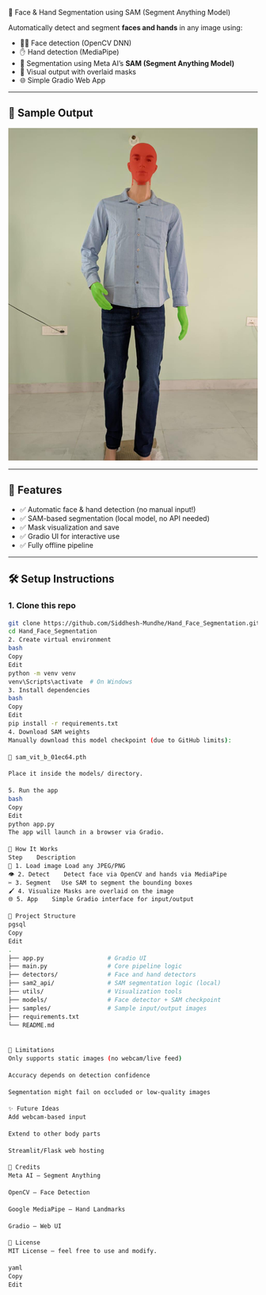  🧠 Face & Hand Segmentation using SAM (Segment Anything Model)

Automatically detect and segment **faces and hands** in any image using:
- 🧑‍🦰 Face detection (OpenCV DNN)
- ✋ Hand detection (MediaPipe)
- 🎯 Segmentation using Meta AI’s **SAM (Segment Anything Model)**
- 🎨 Visual output with overlaid masks
- 🌐 Simple Gradio Web App

---

## 📸 Sample Output

![Output](samples/output.jpeg)

---

## 🚀 Features

- ✅ Automatic face & hand detection (no manual input!)
- ✅ SAM-based segmentation (local model, no API needed)
- ✅ Mask visualization and save
- ✅ Gradio UI for interactive use
- ✅ Fully offline pipeline

---

## 🛠️ Setup Instructions

### 1. Clone this repo

```bash
git clone https://github.com/Siddhesh-Mundhe/Hand_Face_Segmentation.git
cd Hand_Face_Segmentation
2. Create virtual environment
bash
Copy
Edit
python -m venv venv
venv\Scripts\activate  # On Windows
3. Install dependencies
bash
Copy
Edit
pip install -r requirements.txt
4. Download SAM weights
Manually download this model checkpoint (due to GitHub limits):

🔗 sam_vit_b_01ec64.pth

Place it inside the models/ directory.

5. Run the app
bash
Copy
Edit
python app.py
The app will launch in a browser via Gradio.

🧠 How It Works
Step	Description
🧍 1. Load image	Load any JPEG/PNG
👁️ 2. Detect	Detect face via OpenCV and hands via MediaPipe
✂️ 3. Segment	Use SAM to segment the bounding boxes
🖌️ 4. Visualize	Masks are overlaid on the image
🌐 5. App	Simple Gradio interface for input/output

📁 Project Structure
pgsql
Copy
Edit
.
├── app.py                  # Gradio UI
├── main.py                 # Core pipeline logic
├── detectors/              # Face and hand detectors
├── sam2_api/               # SAM segmentation logic (local)
├── utils/                  # Visualization tools
├── models/                 # Face detector + SAM checkpoint
├── samples/                # Sample input/output images
├── requirements.txt
└── README.md


📌 Limitations
Only supports static images (no webcam/live feed)

Accuracy depends on detection confidence

Segmentation might fail on occluded or low-quality images

✨ Future Ideas
Add webcam-based input

Extend to other body parts

Streamlit/Flask web hosting

🤝 Credits
Meta AI — Segment Anything

OpenCV — Face Detection

Google MediaPipe — Hand Landmarks

Gradio — Web UI

📜 License
MIT License — feel free to use and modify.

yaml
Copy
Edit 
